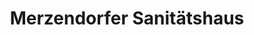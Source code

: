 ---
title: "Merzendorfer Sanitätshaus"
url: /muenchen/merzendorfer-sanitaetshaus/
shop: Sanitätshaus
---